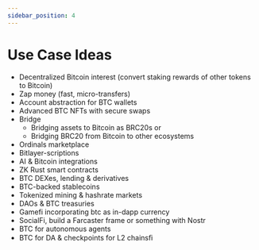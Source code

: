 ```yaml
---
sidebar_position: 4
---
```


# Use Case Ideas
- Decentralized Bitcoin interest (convert staking rewards of other tokens to Bitcoin)
- Zap money (fast, micro-transfers)
- Account abstraction for BTC wallets
- Advanced BTC NFTs with secure swaps
- Bridge
  - Bridging assets to Bitcoin as BRC20s or
  - Bridging BRC20 from Bitcoin to other ecosystems
- Ordinals marketplace
- Bitlayer-scriptions
- AI & Bitcoin integrations
- ZK Rust smart contracts
- BTC DEXes, lending & derivatives
- BTC-backed stablecoins
- Tokenized mining & hashrate markets
- DAOs & BTC treasuries
- Gamefi incorporating btc as in-dapp currency
- SocialFi, build a Farcaster frame or something with Nostr
- BTC for autonomous agents
- BTC for DA & checkpoints for L2 chainsﬁ